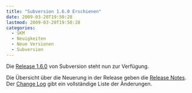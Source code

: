 ```yaml
---
title: "Subversion 1.6.0 Erschienen"
date: 2009-03-20T19:50:28
lastmod: 2009-03-20T19:50:28
categories:
  - SKM
  - Neuigkeiten
  - Neue Versionen
  - Subversion
---
```

Die [Release 1.6.0](http://subversion.tigris.org/ds/viewMessage.do?dsForumId=462&dsMessageId=1365516) 
von Subversion steht nun zur Verfügung. 

Die Übersicht über die Neuerung in der Release geben die [Release Notes](http://subversion.tigris.org/svn_1.6_releasenotes.html). 
Der [Change Log](http://svn.collab.net/repos/svn/tags/1.6.0/CHANGES) gibt ein vollständige Liste der Änderungen.
